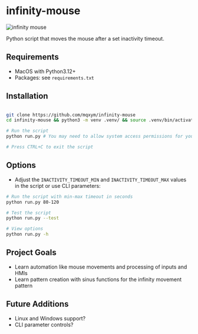 # infinity-mouse

![infinity mouse](https://mqxym.de/assets/infinity_mouse.jpg)

Python script that moves the mouse after a set inactivity timeout.

## Requirements

- MacOS with Python3.12+
- Packages: see `requirements.txt`

## Installation

```bash

git clone https://github.com/mqxym/infinity-mouse
cd infinity-mouse && python3 -m venv .venv/ && source .venv/bin/activate && pip install -r requirements.txt

# Run the script
python run.py # You may need to allow system access permissions for your terminal app

# Press CTRL+C to exit the script
```

## Options

- Adjust the `INACTIVITY_TIMEOUT_MIN` and `INACTIVITY_TIMEOUT_MAX` values in the script or use CLI parameters:

```bash
# Run the script with min-max timeout in seconds
python run.py 80-120

# Test the script
python run.py --test

# View options
python run.py -h

```

## Project Goals

- Learn automation like mouse movements and processing of inputs and HMIs
- Learn pattern creation with sinus functions for the infinity movement pattern

## Future Additions

- Linux and Windows support?
- CLI parameter controls?

